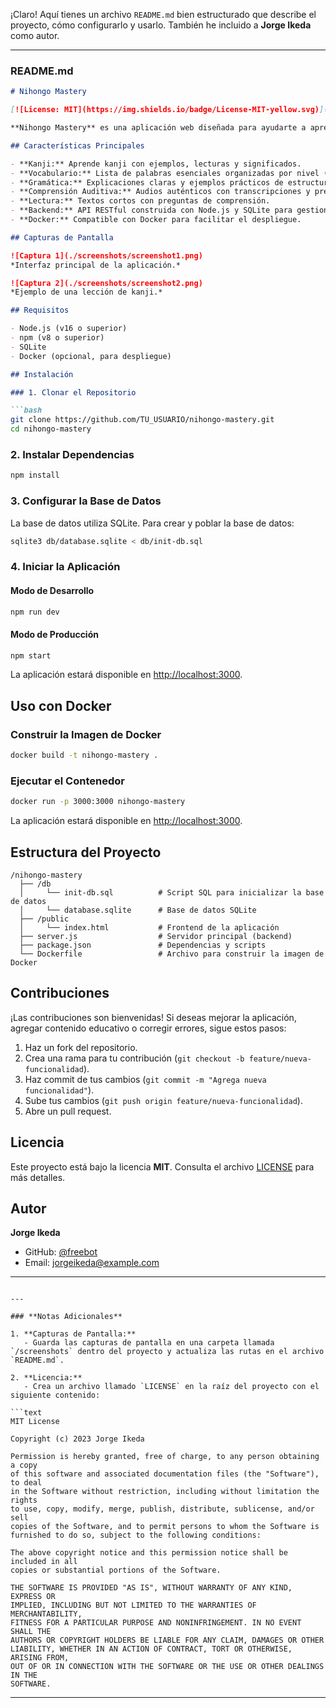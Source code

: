 ¡Claro! Aquí tienes un archivo `README.md` bien estructurado que describe el proyecto, cómo configurarlo y usarlo. También he incluido a **Jorge Ikeda** como autor.

---

### **README.md**

```markdown
# Nihongo Mastery

[![License: MIT](https://img.shields.io/badge/License-MIT-yellow.svg)](https://opensource.org/licenses/MIT)

**Nihongo Mastery** es una aplicación web diseñada para ayudarte a aprender japonés, específicamente enfocada en los niveles **N4 y N3** del **JLPT (Japanese Language Proficiency Test)**. La aplicación incluye lecciones interactivas de kanji, vocabulario, gramática, comprensión auditiva y lectura.

## Características Principales

- **Kanji:** Aprende kanji con ejemplos, lecturas y significados.
- **Vocabulario:** Lista de palabras esenciales organizadas por nivel (N4 y N3).
- **Gramática:** Explicaciones claras y ejemplos prácticos de estructuras gramaticales.
- **Comprensión Auditiva:** Audios auténticos con transcripciones y preguntas de comprensión.
- **Lectura:** Textos cortos con preguntas de comprensión.
- **Backend:** API RESTful construida con Node.js y SQLite para gestionar el contenido educativo.
- **Docker:** Compatible con Docker para facilitar el despliegue.

## Capturas de Pantalla

![Captura 1](./screenshots/screenshot1.png)  
*Interfaz principal de la aplicación.*

![Captura 2](./screenshots/screenshot2.png)  
*Ejemplo de una lección de kanji.*

## Requisitos

- Node.js (v16 o superior)
- npm (v8 o superior)
- SQLite
- Docker (opcional, para despliegue)

## Instalación

### 1. Clonar el Repositorio

```bash
git clone https://github.com/TU_USUARIO/nihongo-mastery.git
cd nihongo-mastery
```

### 2. Instalar Dependencias

```bash
npm install
```

### 3. Configurar la Base de Datos

La base de datos utiliza SQLite. Para crear y poblar la base de datos:

```bash
sqlite3 db/database.sqlite < db/init-db.sql
```

### 4. Iniciar la Aplicación

#### Modo de Desarrollo

```bash
npm run dev
```

#### Modo de Producción

```bash
npm start
```

La aplicación estará disponible en [http://localhost:3000](http://localhost:3000).

## Uso con Docker

### Construir la Imagen de Docker

```bash
docker build -t nihongo-mastery .
```

### Ejecutar el Contenedor

```bash
docker run -p 3000:3000 nihongo-mastery
```

La aplicación estará disponible en [http://localhost:3000](http://localhost:3000).

## Estructura del Proyecto

```
/nihongo-mastery
  ├── /db
  │     └── init-db.sql          # Script SQL para inicializar la base de datos
  │     └── database.sqlite      # Base de datos SQLite
  ├── /public
  │     └── index.html           # Frontend de la aplicación
  ├── server.js                  # Servidor principal (backend)
  ├── package.json               # Dependencias y scripts
  └── Dockerfile                 # Archivo para construir la imagen de Docker
```

## Contribuciones

¡Las contribuciones son bienvenidas! Si deseas mejorar la aplicación, agregar contenido educativo o corregir errores, sigue estos pasos:

1. Haz un fork del repositorio.
2. Crea una rama para tu contribución (`git checkout -b feature/nueva-funcionalidad`).
3. Haz commit de tus cambios (`git commit -m "Agrega nueva funcionalidad"`).
4. Sube tus cambios (`git push origin feature/nueva-funcionalidad`).
5. Abre un pull request.

## Licencia

Este proyecto está bajo la licencia **MIT**. Consulta el archivo [LICENSE](LICENSE) para más detalles.

## Autor

**Jorge Ikeda**  
- GitHub: [@freebot](https://github.com/freebot)  
- Email: jorgeikeda@example.com  

---
```

---

### **Notas Adicionales**

1. **Capturas de Pantalla:**
   - Guarda las capturas de pantalla en una carpeta llamada `/screenshots` dentro del proyecto y actualiza las rutas en el archivo `README.md`.

2. **Licencia:**
   - Crea un archivo llamado `LICENSE` en la raíz del proyecto con el siguiente contenido:

```text
MIT License

Copyright (c) 2023 Jorge Ikeda

Permission is hereby granted, free of charge, to any person obtaining a copy
of this software and associated documentation files (the "Software"), to deal
in the Software without restriction, including without limitation the rights
to use, copy, modify, merge, publish, distribute, sublicense, and/or sell
copies of the Software, and to permit persons to whom the Software is
furnished to do so, subject to the following conditions:

The above copyright notice and this permission notice shall be included in all
copies or substantial portions of the Software.

THE SOFTWARE IS PROVIDED "AS IS", WITHOUT WARRANTY OF ANY KIND, EXPRESS OR
IMPLIED, INCLUDING BUT NOT LIMITED TO THE WARRANTIES OF MERCHANTABILITY,
FITNESS FOR A PARTICULAR PURPOSE AND NONINFRINGEMENT. IN NO EVENT SHALL THE
AUTHORS OR COPYRIGHT HOLDERS BE LIABLE FOR ANY CLAIM, DAMAGES OR OTHER
LIABILITY, WHETHER IN AN ACTION OF CONTRACT, TORT OR OTHERWISE, ARISING FROM,
OUT OF OR IN CONNECTION WITH THE SOFTWARE OR THE USE OR OTHER DEALINGS IN THE
SOFTWARE.
```

---

